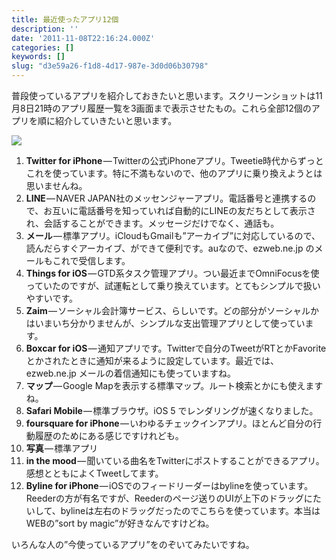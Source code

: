 ```yaml
---
title: 最近使ったアプリ12個
description: ''
date: '2011-11-08T22:16:24.000Z'
categories: []
keywords: []
slug: "d3e59a26-f1d8-4d17-987e-3d0d06b30798"
---
```

普段使っているアプリを紹介しておきたいと思います。スクリーンショットは11月8日21時のアプリ履歴一覧を3画面まで表示させたもの。これら全部12個のアプリを順に紹介していきたいと思います。

![](0__Zci7mz418KKrZ9T1.jpg)

1.  **Twitter for iPhone** — Twitterの公式iPhoneアプリ。Tweetie時代からずっとこれを使っています。特に不満もないので、他のアプリに乗り換えようとは思いませんね。
2.  **LINE** — NAVER JAPAN社のメッセンジャーアプリ。電話番号と連携するので、お互いに電話番号を知っていれば自動的にLINEの友だちとして表示され、会話することができます。メッセージだけでなく、通話も。
3.  **メール** — 標準アプリ。iCloudもGmailも”アーカイブ”に対応しているので、読んだらすぐアーカイブ、ができて便利です。auなので、ezweb.ne.jp のメールもこれで受信します。
4.  **Things for iOS** — GTD系タスク管理アプリ。つい最近までOmniFocusを使っていたのですが、試運転として乗り換えています。とてもシンプルで扱いやすいです。
5.  **Zaim** — ソーシャル会計簿サービス、らしいです。どの部分がソーシャルかはいまいち分かりませんが、シンプルな支出管理アプリとして使っています。
6.  **Boxcar for iOS** — 通知アプリです。Twitterで自分のTweetがRTとかFavoriteとかされたときに通知が来るように設定しています。最近では、ezweb.ne.jp メールの着信通知にも使っていますね。
7.  **マップ** — Google Mapを表示する標準マップ。ルート検索とかにも使えますね。
8.  **Safari Mobile** — 標準ブラウザ。iOS 5 でレンダリングが速くなりました。
9.  **foursquare for iPhone** — いわゆるチェックインアプリ。ほとんど自分の行動履歴のためにある感じですけれども。
10.  **写真** — 標準アプリ
11.  **in the mood** — 聞いている曲名をTwitterにポストすることができるアプリ。感想とともによくTweetしてます。
12.  **Byline for iPhone** — iOSでのフィードリーダーはbylineを使っています。Reederの方が有名ですが、Reederのページ送りのUIが上下のドラッグにたいして、bylineは左右のドラッグだったのでこちらを使っています。本当はWEBの”sort by magic”が好きなんですけどね。

いろんな人の”今使っているアプリ”をのぞいてみたいですね。